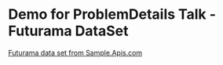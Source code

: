 # Demo for ProblemDetails Talk - Futurama DataSet

[Futurama data set from Sample.Apis.com](https://sampleapis.com/api-list/futurama)

